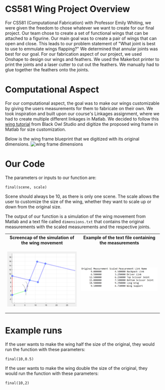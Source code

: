 # CS581 Wing Project Overview

For CS581 (Computational Fabrication) with Professor Emily Whiting, we were given the freedom to chose whatever we want to create for our final project. Our team chose to create a set of functional wings that can be attached to a figurine. Our main goal was to create a pair of wings that can open and close. This leads to our problem statement of "What joint is best to use to emmulate wings flapping?" We determined that annular joints was best for our goal. For our fabrication aspect of our project, we used Onshape to design our wings and feathers. We used the Makerbot printer to print the joints and a laser cutter to cut out the feathers. We manually had to glue together the feathers onto the joints. 

# Computational Aspect

For our computational aspect, the goal was to make our wings customizable by giving the users measurements for them to fabricate on their own. We took inspiration and built upon our course's Linkages assignment, where we had to create multiple different linkages in Matlab. We decided to follow this [wing tutorial](https://www.blackowlstudio.com/en/tutorial-crafting-articulated-wings/) from Black Owl Studio and digitize the proposed wing frame in Matlab for size customization. 

Below is the wing frame blueprint that we digitized with its original dimensions. 
![wing frame dimensions](https://www.blackowlstudio.com/wp-content/uploads/2017/03/cotes-835x475.png)

# Our Code
The parameters or inputs to our function are: 
```
final(scene, scale)
```

Scene should always be 10, as there is only one scene. The scale allows the user to customize the size of the wing, whether they want to scale up or down from the original size.

The output of our function is a simulation of the wing movement from Matlab and a text file called `dimensions.txt` that contains the original measurements with the scaled measurements and the respective joints. 


<table>
<tr>
<th> Screencap of the simulation of the wing movement </th>
<th> Example of the text file containing the measurements </th>
</tr>
<tr>
<td>


![simulation](simulation.png)


</td>
<td>


![dimensions text file](dimensions.png)


</td>
</tr>
</table>

# Example runs
If the user wants to make the wing half the size of the original, they would run the function with these parameters: 
```
final(10,0.5)
```

If the user wants to make the wing double the size of the original, they would run the function with these parameters: 
```
final(10,2)
```
